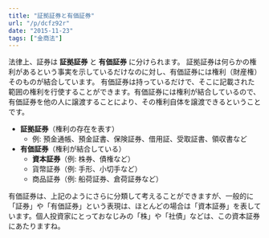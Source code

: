```yaml
---
title: "証拠証券と有価証券"
url: "/p/dcfz92r"
date: "2015-11-23"
tags: ["金商法"]
---
```


法律上、証券は **証拠証券** と **有価証券** に分けられます。
証拠証券は何らかの権利があるという事実を示しているだけなのに対し、有価証券には権利（財産権）そのものが結合しています。
有価証券は持っているだけで、そこに記載された範囲の権利を行使することができます。有価証券には権利が結合しているので、有価証券を他の人に譲渡することにより、その権利自体を譲渡できるということです。

- **証拠証券**（権利の存在を表す）
  - 例: 預金通帳、預金証書、保険証券、借用証、受取証書、領収書など
- **有価証券**（権利が結合している）
  - **資本証券**（例: 株券、債権など）
  - 貨幣証券（例: 手形、小切手など）
  - 商品証券（例: 船荷証券、倉荷証券など）

有価証券は、上記のようにさらに分類して考えることができますが、一般的に「証券」や「有価証券」という表現は、ほとんどの場合は「資本証券」を表しています。個人投資家にとっておなじみの「株」や「社債」などは、この資本証券にあたりますね。

